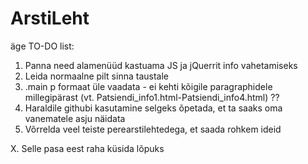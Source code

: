 # ArstiLeht
äge
TO-DO list:
1. Panna need alamenüüd kastuama JS ja jQuerrit info vahetamiseks
2. Leida normaalne pilt sinna taustale
3. .main p formaat üle vaadata - ei kehti kõigile paragraphidele millegipärast (vt. Patsiendi_info1.html-Patsiendi_info4.html) ??
4. Haraldile githubi kasutamine selgeks õpetada, et ta saaks oma vanematele asju näidata
5. Võrrelda veel teiste perearstilehtedega, et saada rohkem ideid

X. Selle pasa eest raha küsida lõpuks
